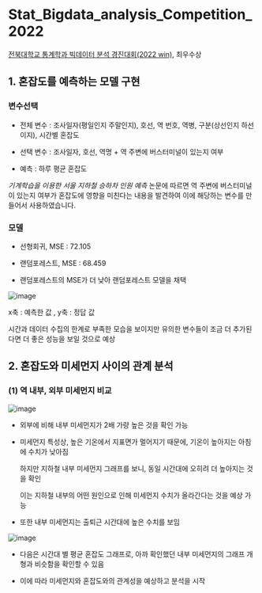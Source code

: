 # Stat_Bigdata_analysis_Competition_2022
[전북대학교 통계학과 빅데이터 분석 경진대회(2022 win)](https://www.kaggle.com/c/statjbnu1), 최우수상

## 1. 혼잡도를 예측하는 모델 구현

### 변수선택

- 전체 변수 : 조사일자(평일인지 주말인지), 호선, 역 번호, 역병, 구분(상선인지 하선이지), 시간별 혼잡도

- 선택 변수 : 조사일자, 호선, 역명 + 역 주변에 버스터미널이 있는지 여부

- 예측 : 하루 평균 혼잡도

*기계학습을 이용한 서울 지하철 승하차 인원 예측* 논문에 따르면 역 주변에 버스터미널이 있는지 여부가 혼잡도에 영향을 미친다는 내용을 발견하여 이에 해당하는 변수를 만들어서 사용하였습니다.

### 모델

- 선형회귀, MSE : 72.105

- 랜덤포레스트, MSE : 68.459

- 랜덤포레스트의 MSE가 더 낮아 랜덤포레스트 모델을 채택

![image](https://user-images.githubusercontent.com/73769046/156136334-20e0a96b-9f90-40b1-94a1-733a98baab8c.png)

x축 : 예측한 값 , y축 : 정답 값

시간과 데이터 수집의 한계로 부족한 모습을 보이지만 유의한 변수들이 조금 더 추가된다면 더 좋은 성능을 보일 것으로 예상

## 2. 혼잡도와 미세먼지 사이의 관계 분석

### (1) 역 내부, 외부 미세먼지 비교

![image](https://user-images.githubusercontent.com/73769046/156136705-3dcac9c5-93de-426c-b66b-119cb1a075a8.png)

- 외부에 비해 내부 미세먼지가 2배 가량 높은 것을 확인 가능

- 미세먼지 특성상, 높은 기온에서 지표면가 멀어지기 때문에, 기온이 높아지는 아침에 수치가 낮아짐
  
  하지만 지하철 내부 미세먼지 그래프를 보니, 동일 시간대에 오히려 더 높아지는 것을 확인
  
  이는 지하철 내부의 어떤 원인으로 인해 미세먼지 수치가 올라간다는 것을 예상 가능
 
- 또한 내부 미세먼지는 출퇴근 시간대에 높은 수치를 보임

![image](https://user-images.githubusercontent.com/73769046/156137317-a2ecc21f-226c-4b29-959a-407df1511dd6.png)

- 다음은 시간대 별 평균 혼잡도 그래프로, 아까 확인했던 내부 미세먼지의 그래프 개형과 비슷함을 확인할 수 있음

- 이에 따라 미세먼지와 혼잡도와의 관계성을 예상하고 분석을 시작
